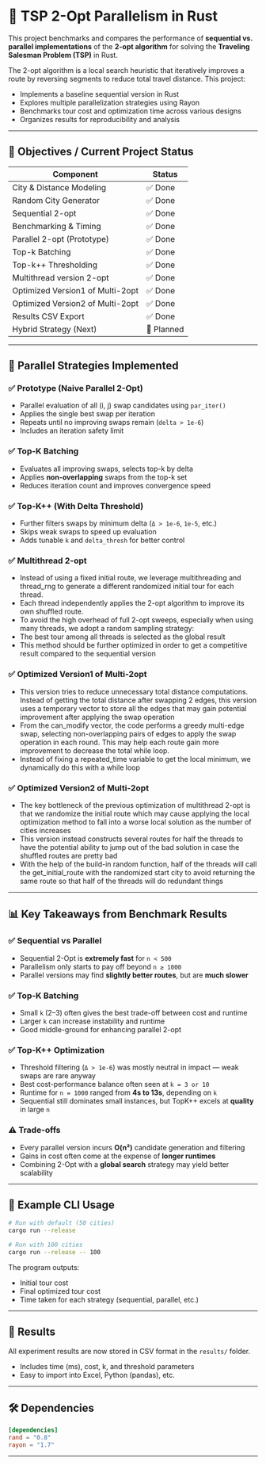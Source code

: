 # 🧠 TSP 2-Opt Parallelism in Rust

This project benchmarks and compares the performance of **sequential vs. parallel implementations** of the **2-opt algorithm** for solving the **Traveling Salesman Problem (TSP)** in Rust.

The 2-opt algorithm is a local search heuristic that iteratively improves a route by reversing segments to reduce total travel distance. This project:
- Implements a baseline sequential version in Rust
- Explores multiple parallelization strategies using Rayon
- Benchmarks tour cost and optimization time across various designs
- Organizes results for reproducibility and analysis

---

## 🎯 Objectives / Current Project Status

| Component                 | Status        |
|--------------------------|---------------|
| City & Distance Modeling | ✅ Done        |
| Random City Generator    | ✅ Done        |
| Sequential 2-opt         | ✅ Done        |
| Benchmarking & Timing    | ✅ Done        |
| Parallel 2-opt (Prototype) | ✅ Done      |
| Top-k Batching           | ✅ Done        |
| Top-k++ Thresholding     | ✅ Done        |
| Multithread version 2-opt | ✅ Done        |
| Optimized Version1 of Multi-2opt | ✅ Done        |
| Optimized Version2 of Multi-2opt | ✅ Done        |
| Results CSV Export       | ✅ Done        |
| Hybrid Strategy (Next)   | 🧭 Planned     |

---

## 🧠 Parallel Strategies Implemented

### ✅ Prototype (Naive Parallel 2-Opt)
- Parallel evaluation of all (i, j) swap candidates using `par_iter()`
- Applies the single best swap per iteration
- Repeats until no improving swaps remain (`delta > 1e-6`)
- Includes an iteration safety limit

### ✅ Top-K Batching
- Evaluates all improving swaps, selects top-k by delta
- Applies **non-overlapping** swaps from the top-k set
- Reduces iteration count and improves convergence speed

### ✅ Top-K++ (With Delta Threshold)
- Further filters swaps by minimum delta (`Δ > 1e-6`, `1e-5`, etc.)
- Skips weak swaps to speed up evaluation
- Adds tunable `k` and `delta_thresh` for better control

### ✅ Multithread 2-opt
- Instead of using a fixed initial route, we leverage multithreading and thread_rng to generate a different randomized initial tour for each thread.
- Each thread independently applies the 2-opt algorithm to improve its own shuffled route.
- To avoid the high overhead of full 2-opt sweeps, especially when using many threads, we adopt a random sampling strategy:
- The best tour among all threads is selected as the global result
- This method should be further optimized in order to get a competitive result compared to the sequential version

### ✅ Optimized Version1 of Multi-2opt
- This version tries to reduce unnecessary total distance computations. Instead of getting the total distance after swapping 2 edges, this version uses a temporary vector to store all the edges that may gain potential improvement after applying the swap operation
- From the can_modify vector, the code performs a greedy multi-edge swap, selecting non-overlapping pairs of edges to apply the swap operation in each round. This may help each route gain more improvement to decrease the total while loop.
- Instead of fixing a repeated_time variable to get the local minimum, we dynamically do this with a while loop

### ✅ Optimized Version2 of Multi-2opt
- The key bottleneck of the previous optimization of multithread 2-opt is that we randomize the initial route which may cause applying the local optimization method to fall into a worse local solution as the number of cities increases
- This version instead constructs several routes for half the threads to have the potential ability to jump out of the bad solution in case the shuffled routes are pretty bad
- With the help of the build-in random function, half of the threads will call the get_initial_route with the randomized start city to avoid returning the same route so that half of the threads will do redundant things


---

## 📊 Key Takeaways from Benchmark Results

### ✅ Sequential vs Parallel
- Sequential 2-Opt is **extremely fast** for `n < 500`
- Parallelism only starts to pay off beyond `n ≥ 1000`
- Parallel versions may find **slightly better routes**, but are **much slower**

### ✅ Top-K Batching
- Small `k` (2–3) often gives the best trade-off between cost and runtime
- Larger `k` can increase instability and runtime
- Good middle-ground for enhancing parallel 2-opt

### ✅ Top-K++ Optimization
- Threshold filtering (`Δ > 1e-6`) was mostly neutral in impact — weak swaps are rare anyway
- Best cost-performance balance often seen at `k = 3 or 10`
- Runtime for `n = 1000` ranged from **4s to 13s**, depending on `k`
- Sequential still dominates small instances, but TopK++ excels at **quality** in large `n`

### ⚠️ Trade-offs
- Every parallel version incurs **O(n²)** candidate generation and filtering
- Gains in cost often come at the expense of **longer runtimes**
- Combining 2-Opt with a **global search** strategy may yield better scalability

---

## 🧪 Example CLI Usage

```bash
# Run with default (50 cities)
cargo run --release

# Run with 100 cities
cargo run --release -- 100
```

The program outputs:
- Initial tour cost
- Final optimized tour cost
- Time taken for each strategy (sequential, parallel, etc.)

---

## 📂 Results
All experiment results are now stored in CSV format in the `results/` folder.
- Includes time (ms), cost, k, and threshold parameters
- Easy to import into Excel, Python (pandas), etc.

---

## 🛠 Dependencies

```toml
[dependencies]
rand = "0.8"
rayon = "1.7"
```

---
